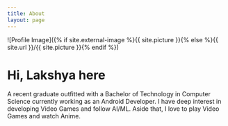 ```yaml
---
title: About
layout: page
---
```

![Profile Image]({% if site.external-image %}{{ site.picture }}{% else %}{{ site.url }}/{{ site.picture }}{% endif %})

<h1>Hi, Lakshya here</h1>
<p>A recent graduate outfitted with a Bachelor of Technology in Computer Science currently working as an Android Developer. I have deep interest in developing Video Games and follow AI/ML. Aside that, I love to play Video Games and watch Anime.</p>

